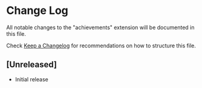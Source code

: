 # Change Log

All notable changes to the "achievements" extension will be documented in this file.

Check [Keep a Changelog](http://keepachangelog.com/) for recommendations on how to structure this file.

## [Unreleased]

- Initial release